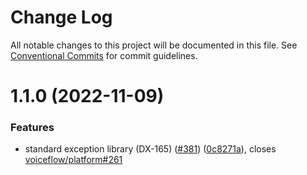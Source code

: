 # Change Log

All notable changes to this project will be documented in this file.
See [Conventional Commits](https://conventionalcommits.org) for commit guidelines.

# 1.1.0 (2022-11-09)


### Features

* standard exception library (DX-165) ([#381](https://github.com/voiceflow/libs/issues/381)) ([0c8271a](https://github.com/voiceflow/libs/commit/0c8271aa2267017830f3f03ee2d29340471c41f8)), closes [voiceflow/platform#261](https://github.com/voiceflow/platform/issues/261)
